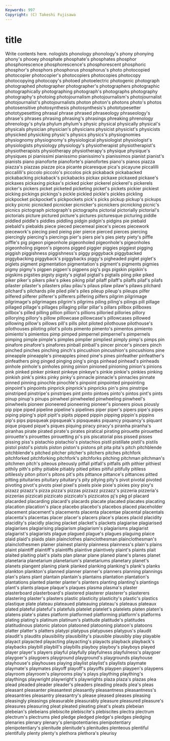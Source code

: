 ```yaml
---
Keywords: 997 
Copyright: (C) Takeshi Fujisawa
---
```


# title

Write contents here.
nologists phonology phonology's phony
phonying phony's phooey phosphate phosphate's phosphates phosphor phosphorescence phosphorescence's phosphorescent
phosphoric phosphor's phosphors phosphorus phosphorus's photo photocopied photocopier photocopier's photocopiers
photocopies photocopy photocopying photocopy's photoed photoelectric photogenic photograph photographed photographer
photographer's photographers photographic photographically photographing photograph's photographs photography photography's photoing
photojournalism photojournalism's photojournalist photojournalist's photojournalists photon photon's photons photo's photos
photosensitive photosynthesis photosynthesis's phototypesetter phototypesetting phrasal phrase phrased phraseology phraseology's
phrase's phrases phrasing phrasing's phrasings phreaking phrenology phrenology's phyla phylum
phylum's physic physical physically physical's physicals physician physician's physicians physicist
physicist's physicists physicked physicking physic's physics physics's physiognomies physiognomy physiognomy's
physiological physiologist physiologist's physiologists physiology physiology's physiotherapist physiotherapist's physiotherapists physiotherapy
physiotherapy's physique physique's physiques pi pianissimi pianissimo pianissimo's pianissimos pianist
pianist's pianists piano pianoforte pianoforte's pianofortes piano's pianos piazza piazza's
piazzas piazze pica picante picaresque pica's picayune piccalilli piccalilli's piccolo
piccolo's piccolos pick pickaback pickabacked pickabacking pickaback's pickabacks pickax pickaxe
pickaxed pickaxe's pickaxes pickaxing pickax's picked picker pickerel pickerel's pickerels
picker's pickers picket picketed picketing picket's pickets pickier pickiest picking
pickings pickings's pickle pickled pickle's pickles pickling pickpocket pickpocket's pickpockets
pick's picks pickup pickup's pickups picky picnic picnicked picnicker picnicker's
picnickers picnicking picnic's picnics pictograph pictograph's pictographs pictorial pictorially pictorial's
pictorials picture pictured picture's pictures picturesque picturing piddle piddled piddle's
piddles piddling pidgin pidgin's pidgins pie piebald piebald's piebalds piece
pieced piecemeal piece's pieces piecework piecework's piecing pied pieing pier
pierce pierced pierces piercing piercingly piercing's piercings pier's piers pie's
pies piety piety's piffle piffle's pig pigeon pigeonhole pigeonholed pigeonhole's
pigeonholes pigeonholing pigeon's pigeons pigged piggier piggies piggiest pigging piggish
piggishness piggishness's piggy piggyback piggybacked piggybacking piggyback's piggybacks piggy's pigheaded
piglet piglet's piglets pigment pigmentation pigmentation's pigment's pigments pigmies pigmy
pigmy's pigpen pigpen's pigpens pig's pigs pigskin pigskin's pigskins pigsties
pigsty pigsty's pigtail pigtail's pigtails piing pike piked piker piker's
pikers pike's pikes piking pilaf pilaff pilaff's pilaffs pilaf's pilafs
pilaster pilaster's pilasters pilau pilau's pilaus pilaw pilaw's pilaws pilchard
pilchard's pilchards pile piled pile's piles pileup pileup's pileups pilfer
pilfered pilferer pilferer's pilferers pilfering pilfers pilgrim pilgrimage pilgrimage's pilgrimages
pilgrim's pilgrims piling piling's pilings pill pillage pillaged pillage's pillages
pillaging pillar pillar's pillars pillbox pillboxes pillbox's pilled pilling pillion
pillion's pillions pilloried pillories pillory pillorying pillory's pillow pillowcase pillowcase's
pillowcases pillowed pillowing pillow's pillows pill's pills pilot piloted pilothouse
pilothouse's pilothouses piloting pilot's pilots pimento pimento's pimentos pimiento pimiento's
pimientos pimp pimped pimpernel pimpernel's pimpernels pimping pimple pimple's pimples
pimplier pimpliest pimply pimp's pimps pin pinafore pinafore's pinafores pinball
pinball's pincer pincer's pincers pinch pinched pinches pinching pinch's pincushion
pincushion's pincushions pine pineapple pineapple's pineapples pined pine's pines pinfeather
pinfeather's pinfeathers ping pinged pinging ping's pings pinhead pinhead's pinheads
pinhole pinhole's pinholes pining pinion pinioned pinioning pinion's pinions pink
pinked pinker pinkest pinkeye pinkeye's pinkie pinkie's pinkies pinking pinkish
pink's pinks pinky pinky's pinnacle pinnacle's pinnacles pinnate pinned pinning
pinochle pinochle's pinpoint pinpointed pinpointing pinpoint's pinpoints pinprick pinprick's pinpricks
pin's pins pinstripe pinstriped pinstripe's pinstripes pint pinto pintoes pinto's
pintos pint's pints pinup pinup's pinups pinwheel pinwheeled pinwheeling pinwheel's
pinwheels pioneer pioneered pioneering pioneer's pioneers pious piously pip pipe
piped pipeline pipeline's pipelines piper piper's pipers pipe's pipes piping
piping's pipit pipit's pipits pipped pippin pipping pippin's pippins pip's
pips pipsqueak pipsqueak's pipsqueaks piquancy piquancy's piquant pique piqued pique's
piques piquing piracy piracy's piranha piranha's piranhas pirate pirated pirate's
pirates piratical pirating pirouette pirouetted pirouette's pirouettes pirouetting pi's pis
piscatorial piss pissed pisses pissing piss's pistachio pistachio's pistachios pistil
pistillate pistil's pistils pistol pistol's pistols piston piston's pistons pit
pita pita's pitch pitchblende pitchblende's pitched pitcher pitcher's pitchers pitches
pitchfork pitchforked pitchforking pitchfork's pitchforks pitching pitchman pitchman's pitchmen pitch's
piteous piteously pitfall pitfall's pitfalls pith pithier pithiest pithily pith's
pithy pitiable pitiably pitied pities pitiful pitifully pitiless pitilessly piton
piton's pitons pit's pits pittance pittance's pittances pitted pitting pituitaries
pituitary pituitary's pity pitying pity's pivot pivotal pivoted pivoting pivot's
pivots pixel pixel's pixels pixie pixie's pixies pixy pixy's pizazz
pizazz's pizza pizza's pizzas pizzazz pizzazz's pizzeria pizzeria's pizzerias pizzicati
pizzicato pizzicato's pizzicatos pj's pkg pl placard placarded placarding placard's
placards placate placated placates placating placation placation's place placebo placebo's
placebos placed placeholder placement placement's placements placenta placentae placental placentals
placenta's placentas placer placer's placers place's places placid placidity placidity's
placidly placing placket placket's plackets plagiarise plagiarised plagiarises plagiarising plagiarism
plagiarism's plagiarisms plagiarist plagiarist's plagiarists plague plagued plague's plagues plaguing
plaice plaid plaid's plaids plain plainclothes plainclothesman plainclothesman's plainclothesmen plainer
plainest plainly plainness plainness's plain's plains plaint plaintiff plaintiff's plaintiffs
plaintive plaintively plaint's plaints plait plaited plaiting plait's plaits plan
planar plane planed plane's planes planet planetaria planetarium planetarium's planetariums
planetary planet's planets plangent planing plank planked planking planking's plank's
planks plankton plankton's planned planner planner's planners planning plannings plan's
plans plant plantain plantain's plantains plantation plantation's plantations planted planter
planter's planters planting planting's plantings plant's plants plaque plaque's plaques
plasma plasma's plaster plasterboard plasterboard's plastered plasterer plasterer's plasterers plastering
plaster's plasters plastic plasticity plasticity's plastic's plastics plastique plate plateau
plateaued plateauing plateau's plateaus plateaux plated plateful plateful's platefuls platelet
platelet's platelets platen platen's platens plate's plates platform platformed platforming
platform's platforms plating plating's platinum platinum's platitude platitude's platitudes platitudinous
platonic platoon platooned platooning platoon's platoons platter platter's platters platypi
platypus platypuses platypus's plaudit plaudit's plaudits plausibility plausibility's plausible plausibly
play playable playact playacted playacting playacting's playacts playback playback's playbacks
playbill playbill's playbills playboy playboy's playboys played player player's players
playful playfully playfulness playfulness's playgoer playgoer's playgoers playground playground's playgrounds
playhouse playhouse's playhouses playing playlist playlist's playlists playmate playmate's playmates
playoff playoff's playoffs playpen playpen's playpens playroom playroom's playrooms play's
plays plaything plaything's playthings playwright playwright's playwrights plaza plaza's plazas
plea plead pleaded pleader pleader's pleaders pleading pleads plea's pleas
pleasant pleasanter pleasantest pleasantly pleasantness pleasantness's pleasantries pleasantry pleasantry's please
pleased pleases pleasing pleasingly pleasings pleasurable pleasurably pleasure pleasured pleasure's
pleasures pleasuring pleat pleated pleating pleat's pleats plebeian plebeian's plebeians
plebiscite plebiscite's plebiscites plectra plectrum plectrum's plectrums pled pledge pledged
pledge's pledges pledging plenaries plenary plenary's plenipotentiaries plenipotentiary plenipotentiary's plenitude
plenitude's plenitudes plenteous plentiful plentifully plenty plenty's plethora plethora's pleurisy
